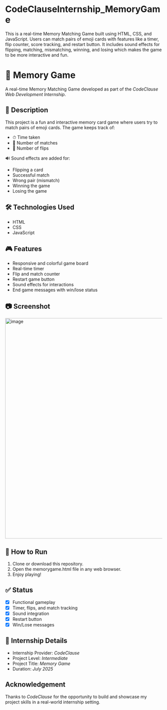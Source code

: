 # CodeClauseInternship_MemoryGame
This is a real-time Memory Matching Game built using HTML, CSS, and JavaScript. Users can match pairs of emoji cards with features like a timer, flip counter, score tracking, and restart button. It includes sound effects for flipping, matching, mismatching, winning, and losing which makes the game to be more interactive and fun.

# 🎯 Memory Game
A real-time Memory Matching Game developed as part of the *CodeClause Web Development Internship*.

## 📌 Description
This project is a fun and interactive memory card game where users try to match pairs of emoji cards. The game keeps track of:
- ⏱ Time taken
- 🧠 Number of matches
- 🔄 Number of flips

🔊 Sound effects are added for:
- Flipping a card
- Successful match
- Wrong pair (mismatch)
- Winning the game
- Losing the game

## 🛠 Technologies Used
- HTML
- CSS
- JavaScript

## 🎮 Features
- Responsive and colorful game board
- Real-time timer
- Flip and match counter
- Restart game button
- Sound effects for interactions
- End game messages with win/lose status

## 📷 Screenshot
<img width="1018" height="705" alt="image" src="https://github.com/user-attachments/assets/c80ad594-047b-4b9b-bf99-0688cbd2aa40" />



## 🚀 How to Run
1. Clone or download this repository.
2. Open the memorygame.html file in any web browser.
3. Enjoy playing!

## ✅ Status
- [x] Functional gameplay
- [x] Timer, flips, and match tracking
- [x] Sound integration
- [x] Restart button
- [x] Win/Lose messages

## 📅 Internship Details
- Internship Provider: *CodeClause*
- Project Level: *Intermediate*
- Project Title: *Memory Game*
- Duration: *July 2025*

##  Acknowledgement
Thanks to *CodeClause* for the opportunity to build and showcase my project skills in a real-world internship setting.

